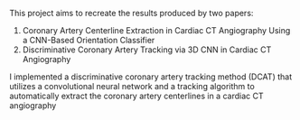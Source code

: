 This project aims to recreate the results produced by two papers:
1. Coronary Artery Centerline Extraction in Cardiac CT Angiography Using a CNN-Based Orientation Classifier
2. Discriminative Coronary Artery Tracking via 3D CNN in Cardiac CT Angiography

I implemented a  discriminative coronary artery tracking method (DCAT) that utilizes a convolutional neural network and a tracking algorithm to automatically extract the coronary artery centerlines in a cardiac CT angiography
